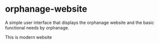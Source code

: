 # orphanage-website
A simple user interface that displays the orphanage website and the basic functional needs by orphanage. 

This is modern website
